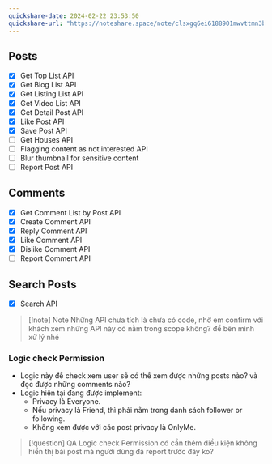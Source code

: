 ```yaml
---
quickshare-date: 2024-02-22 23:53:50
quickshare-url: "https://noteshare.space/note/clsxgq6ei6188901mwvttmn3bk#h13tY9Va5v5+pbhejMz/6tgKEZpJm06V7WrmDdcjFjs"
---
```

## Posts
- [x] Get Top List API
- [x] Get Blog List API
- [x] Get Listing List API
- [x] Get Video List API
- [x] Get Detail Post API
- [x] Like Post API
- [x] Save Post API
- [ ] Get Houses API
- [ ] Flagging content as not interested API
- [ ] Blur thumbnail for sensitive content
- [ ] Report Post API
## Comments
- [x] Get Comment List by Post API
- [x] Create Comment API
- [x] Reply Comment API
- [x] Like Comment API
- [x] Dislike Comment API
- [ ] Report Comment API

## Search Posts
- [x] Search API

> [!note] Note
> Những API chưa tích là chưa có code, nhờ em confirm với khách xem những API này có nằm trong scope không? để bên mình xử lý nhé

### Logic check Permission
- Logic này để check xem user sẽ có thể xem được những posts nào? và đọc được những comments nào?
- Logic hiện tại đang được implement:
	- Privacy là Everyone.
	- Nếu privacy là Friend, thì phải nằm trong danh sách follower or following.
	- Không xem được với các post privacy là OnlyMe.

> [!question] QA
> Logic check Permission có cần thêm điều kiện không hiển thị bài post mà người dùng đã report trước đây ko?